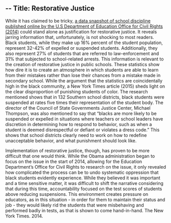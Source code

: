 --
Title: Restorative Justice
--

<p>While it has claimed to be tricky, <a href="https://scholar.uwindsor.ca/cgi/viewcontent.cgi?article=1019&context=educationpub
">a data snapshot of school discipline published online by the  U.S Department of Education Office for Civil Rights (2014)</a> could stand alone as justification for restorative justice. It reveals jarring information that, unfortunately, is not shocking to most readers. Black students, while they make up 16% percent of the student population, represent 32-42% of expelled or suspended students. Additionally, they also represent 27% of students that are referred to law-enforcement and 31% that subjected to school-related arrests. This information is relevant to the creation of restorative justice in public schools. These statistics show how dire it is to create an atmosphere in which students are able to learn from their mistakes rather than lose their chances from a mistake made in secondary school. While the argument that the statistics are coincidentally high in the black community, a New York Times article (2015) sheds light on the clear disproportion of punishing students of color. The research mentioned shows that in 132 Southern school districts, black students were suspended at rates five times their representation of the student body. The director of the Council of State Governments Justice Center, Michael Thompson, was also mentioned to say that “blacks are more likely to be suspended or expelled in situations where teachers or school leaders have discretion in determining how to respond to behavior, such as when a student is deemed disrespectful or defiant or violates a dress code.” This shows that school districts clearly need to work on how to redefine unacceptable behavior, and what punishment should look like. </p>
<p>Implementation of restorative justice, though, has proven to be more difficult that one would think. While the Obama administration began to focus on the issue in the start of 2014, allowing for the Education Department’s Office for Civil Rights to research on the issue, it only revealed how complicated the process can be to undo systematic oppression that black students evidently experience. While they believed it was important and a time sensitive matter, it was difficult to shift the narrative considering that during this time, accountability focused on the test scores of students above reducing suspensions. This environment creates pressure on educators, as in this situation - in order for them to maintain their status and job - they would likely rid the students that were misbehaving and performed badly in tests, as that is shown to come hand-in-hand. The New York Times. 2014. </p>